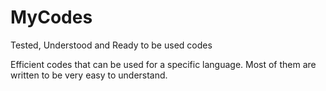 # MyCodes
Tested, Understood and Ready to be used codes

Efficient codes that can be used for a specific language.
Most of them are written to be very easy to understand.
